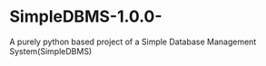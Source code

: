 # SimpleDBMS-1.0.0-
A purely python based project of a Simple Database Management System(SimpleDBMS)
